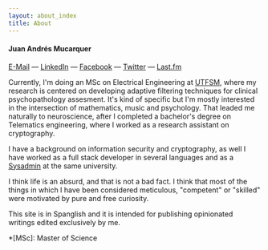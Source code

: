 ```yaml
---
layout: about_index
title: About
---
```


#### Juan Andrés Mucarquer
<a href="mailto:REMOVETHISjuan.mucarquer@usm.cl">E-Mail</a> &mdash;
<a href="https://cl.linkedin.com/in/jmucarquer">LinkedIn</a> &mdash; 
<a href="https://facebook.com/jamoon">Facebook</a> &mdash; 
<a href="https://twitter.com/jamoncamion">Twitter</a> &mdash;
<a href="https://last.fm/user/deeckaso">Last.fm</a>

 Currently, I'm doing an MSc on Electrical Engineering at <a href="http://www.usm.cl">UTFSM</a>, where
 my research is centered on developing adaptive filtering techniques for clinical psychopathology assesment. It's
 kind of specific but I'm mostly interested in the intersection of mathematics, music and psychology. That leaded me
 naturally to neuroscience, after I completed a bachelor's degree on Telematics engineering, where I worked as a
 research assistant on cryptography.

I have a background on information security and cryptography, as well I have worked as a full stack developer in several languages and as a <a href="https://en.wikipedia.org/wiki/Sysadmin">Sysadmin</a> at the same university.

  I think life is an absurd, and that is not a bad fact. I think that most of the things in which I have been considered
  meticulous, "competent" or "skilled" were motivated by pure and free curiosity. 
 
 This site is in Spanglish and it is intended for publishing opinionated writings edited exclusively by me.
	
*[MSc]: Master of Science
